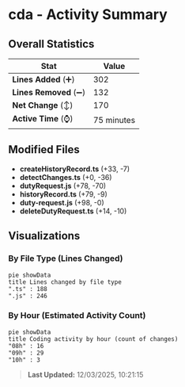 # cda - Activity Summary 

## Overall Statistics

| Stat                   | Value                                                             |
| ---------------------- | ----------------------------------------------------------------- |
| **Lines Added** (➕)   | 302                                          |
| **Lines Removed** (➖) | 132                                        |
| **Net Change** (↕)    | 170                |
| **Active Time** (⌚)   | 75 minutes |


## Modified Files
- **createHistoryRecord.ts** (+33, -7)
- **detectChanges.ts** (+0, -36)
- **dutyRequest.js** (+78, -70)
- **historyRecord.ts** (+79, -9)
- **duty-request.js** (+98, -0)
- **deleteDutyRequest.ts** (+14, -10)

## Visualizations

### By File Type (Lines Changed)

```mermaid
pie showData
title Lines changed by file type
".ts" : 188
".js" : 246
```

### By Hour (Estimated Activity Count)

```mermaid
pie showData
title Coding activity by hour (count of changes)
"08h" : 16
"09h" : 29
"10h" : 3
```


> **Last Updated:** 12/03/2025, 10:21:15